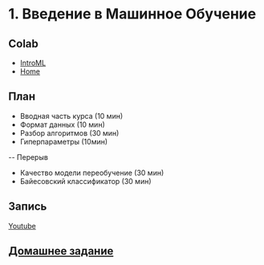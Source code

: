 # 1. Введение в Машинное Обучение

## Colab
* [IntroML](https://colab.research.google.com/github/kokamido/ml2023/blob/master/01-IntroML/IntroML.ipynb)
* [Home](https://colab.research.google.com/github/kokamido/ml2023/blob/master/01-IntroML/HomeIntroML.ipynb)


## План
* Вводная часть курса (10 мин)
* Формат данных (10 мин)
* Разбор алгоритмов (30 мин)
* Гиперпараметры (10мин)

-- Перерыв
* Качество модели переобучение (30 мин)
* Байесовский классификатор (30 мин)

## Запись
[Youtube](https://youtu.be/gBS5C7ObzQU?feature=shared)

## [Домашнее задание](https://ulearn.me/course/ml/Pervoe_obuchenie_81c95dbe-44a2-4dfa-93bb-4a23a0a30794)

